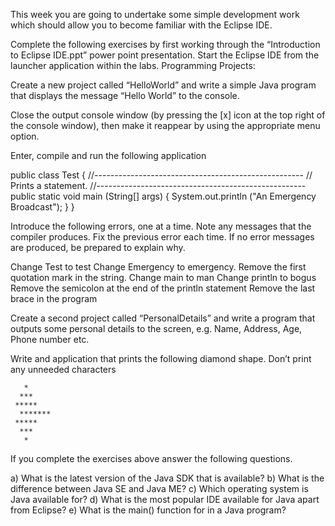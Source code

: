 This week you are going to undertake some simple development work which should allow you to become familiar with the Eclipse IDE.

Complete the following exercises by first working through the “Introduction to Eclipse IDE.ppt” power point presentation.  Start the Eclipse IDE from the launcher application within the labs.
Programming Projects:

Create a new project called “HelloWorld” and write a simple Java program that displays the message “Hello World” to the console.

Close the output console window (by pressing the [x] icon at the top right of the console window), then make it reappear by using the appropriate menu option.

Enter, compile and run the following application

public class Test
{
   //----------------------------------------------------
   //  Prints a statement.
   //----------------------------------------------------
   public static void main (String[] args)
   {
      System.out.println ("An Emergency Broadcast");
   }
}

Introduce the following errors, one at a time. Note any messages that the compiler produces. Fix the previous error each time. If no error messages are produced, be prepared to explain why.

Change Test to test
Change Emergency to emergency.
Remove the first quotation mark in the string.
Change main to man
Change println to bogus
Remove the semicolon at the end of the println statement
Remove the last brace in the program

Create a second project called “PersonalDetails” and write a program that outputs some personal details to the screen, e.g. Name, Address, Age, Phone number etc.

Write and application that prints the following diamond shape. Don’t print any unneeded characters

       *
      ***
     *****
	  *******
     *****
      ***
       *


If you complete the exercises above answer the following questions.
 
a) What is the latest version of the Java SDK that is available?
b) What is the difference between Java SE and Java ME?
c) Which operating system is Java available for?
d) What is the most popular IDE available for Java apart from Eclipse?
e) What is the main() function for in a Java program?

